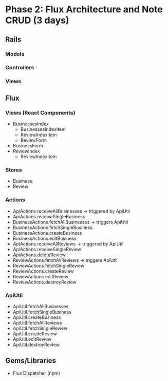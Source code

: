 # Phase 2: Flux Architecture and Note CRUD (3 days)

## Rails
### Models

### Controllers

### Views

## Flux
### Views (React Components)
* BusinessesIndex
  - BusinessesIndexItem
  - ReviewIndexItem
  - ReviewForm
* BusinessForm
* ReviewIndex
  - ReviewIndexItem

### Stores
* Business
* Review

### Actions
* ApiActions.receiveAllBusinesses -> triggered by ApiUtil
* ApiActions.receiveSingleBusiness
* BusinessActions.fetchAllBusinesses -> triggers ApiUtil
* BusinessActions.fetchSingleBusiness
* BusinessActions.createBusiness
* BusinessActions.editBusiness
* ApiActions.receiveAllReviews -> triggered by ApiUtil
* ApiActions.receiveSingleReview
* ApiActions.deleteReview
* ReviewActions.fetchAllReviews -> triggers ApiUtil
* ReviewActions.fetchSingleReview
* ReviewActions.createReview
* ReviewActions.editReview
* ReviewActions.destroyReview

### ApiUtil
* ApiUtil.fetchAllBusinesses
* ApiUtil.fetchSingleBusiness
* ApiUtil.createBusiness
* ApiUtil.fetchAllReviews
* ApiUtil.fetchSingleReview
* ApiUtil.createReview
* ApiUtil.editReview
* ApiUtil.destroyReview

## Gems/Libraries
* Flux Dispatcher (npm)
